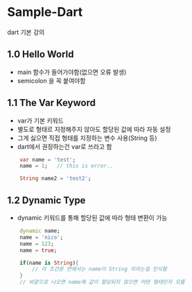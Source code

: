 # Sample-Dart
dart 기본 강의

## 1.0 Hello World
- main 함수가 들어가야함(없으면 오류 발생)
- semicolon 을 꼭 붙여야함

## 1.1 The Var Keyword
- var가 기본 키워드
- 별도로 형태르 지정해주지 않아도 할당된 값에 따라 자동 설정
- 그게 싫으면 직접 형태를 지정하는 변수 사용(String 등)
- dart에서 권장하는건 var로 쓰라고 함

```dart
    var name = 'test';
    name = 1;   // this is error..

    String name2 = 'test2';
```

## 1.2 Dynamic Type
- dynamic 키워드를 통해 할당된 값에 따라 형태 변환이 가능

```dart
    dynamic name;
    name = 'nico';
    name = 123;
    name = true;

    if(name is String){
        // 이 조건문 안에서는 name이 String 이라는걸 인식함
    }
    // 바깥으로 나오면 name에 값이 할당되지 않으면 어떤 형태인지 모름
```